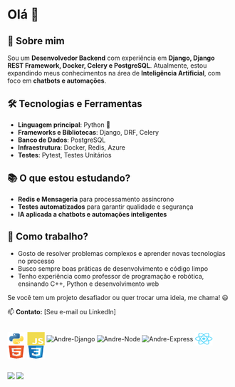 # Olá 👋  

## 🚀 Sobre mim  
Sou um **Desenvolvedor Backend** com experiência em **Django, Django REST Framework, Docker, Celery e PostgreSQL**. Atualmente, estou expandindo meus conhecimentos na área de **Inteligência Artificial**, com foco em **chatbots e automações**.  

## 🛠️ Tecnologias e Ferramentas  
- **Linguagem principal**: Python 🐍  
- **Frameworks e Bibliotecas**: Django, DRF, Celery  
- **Banco de Dados**: PostgreSQL  
- **Infraestrutura**: Docker, Redis, Azure  
- **Testes**: Pytest, Testes Unitários  

## 📚 O que estou estudando?  
- **Redis e Mensageria** para processamento assíncrono  
- **Testes automatizados** para garantir qualidade e segurança  
- **IA aplicada a chatbots e automações inteligentes**  

## 🎯 Como trabalho?  
- Gosto de resolver problemas complexos e aprender novas tecnologias no processo  
- Busco sempre boas práticas de desenvolvimento e código limpo  
- Tenho experiência como professor de programação e robótica, ensinando C++, Python e desenvolvimento web  

Se você tem um projeto desafiador ou quer trocar uma ideia, me chama! 😃  

📫 **Contato:** [Seu e-mail ou LinkedIn]  

<div style="display: inline_block"><br>
  <img align="center" alt="Andre-Python" height="30" width="40" src="https://raw.githubusercontent.com/devicons/devicon/master/icons/python/python-original.svg">
  <img align="center" alt="Andre-Js" height="30" width="40" src="https://raw.githubusercontent.com/devicons/devicon/master/icons/javascript/javascript-plain.svg">
  <img align="center" alt="Andre-Django" height="30" width="40" src="https://cdn.jsdelivr.net/gh/devicons/devicon/icons/django/django-plain.svg">
  <img align="center" alt="Andre-Node" height="30" width="40" src="https://cdn.jsdelivr.net/gh/devicons/devicon/icons/nodejs/nodejs-original.svg">
  <img align="center" alt="Andre-Express" height="30" width="40" src="https://cdn.jsdelivr.net/gh/devicons/devicon/icons/express/express-original.svg">
  <img align="center" alt="Andre-React" height="30" width="40" src="https://raw.githubusercontent.com/devicons/devicon/master/icons/react/react-original.svg">
  <img align="center" alt="Andre-HTML" height="30" width="40" src="https://raw.githubusercontent.com/devicons/devicon/master/icons/html5/html5-original.svg">
  <img align="center" alt="Andre-CSS" height="30" width="40" src="https://raw.githubusercontent.com/devicons/devicon/master/icons/css3/css3-original.svg">
</div>

##

<div> 
  <a href = "mailto:dev.andrefc@gmail.com"><img src="https://img.shields.io/badge/-Gmail-%23333?style=for-the-badge&logo=gmail&logoColor=white" target="_blank"></a>
  <a href="https://www.linkedin.com/in/andre-fc-oliveira" target="_blank"><img src="https://img.shields.io/badge/-LinkedIn-%230077B5?style=for-the-badge&logo=linkedin&logoColor=white" target="_blank"></a> 
  
</div>
